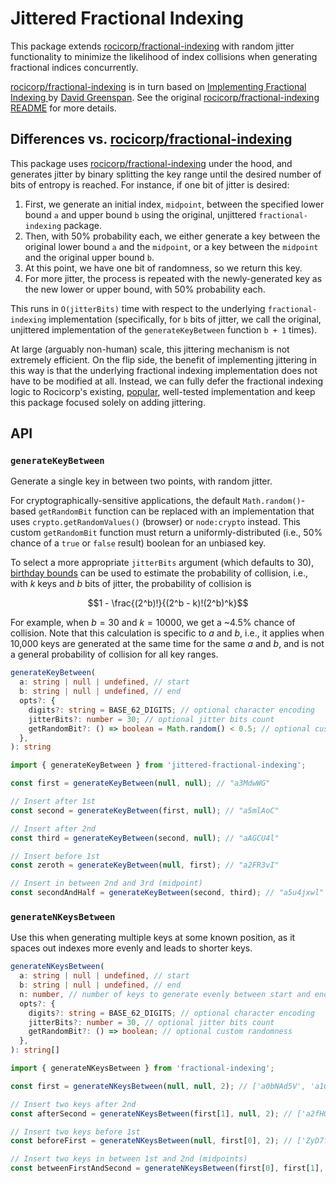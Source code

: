 # Jittered Fractional Indexing

This package extends [rocicorp/fractional-indexing](https://github.com/rocicorp/fractional-indexing) with random jitter functionality to minimize the likelihood of index collisions when generating fractional indices concurrently.

[rocicorp/fractional-indexing](https://github.com/rocicorp/fractional-indexing) is in turn based on [Implementing Fractional Indexing
](https://observablehq.com/@dgreensp/implementing-fractional-indexing) by [David Greenspan](https://github.com/dgreensp). See the original [rocicorp/fractional-indexing README](https://github.com/rocicorp/fractional-indexing#readme) for more details.

## Differences vs. [rocicorp/fractional-indexing](https://github.com/rocicorp/fractional-indexing)

This package uses [rocicorp/fractional-indexing](https://github.com/rocicorp/fractional-indexing) under the hood, and generates jitter by binary splitting the key range until the desired number of bits of entropy is reached. For instance, if one bit of jitter is desired:

1. First, we generate an initial index, `midpoint`, between the specified lower bound `a` and upper bound `b` using the original, unjittered `fractional-indexing` package.
1. Then, with 50% probability each, we either generate a key between the original lower bound `a` and the `midpoint`, or a key between the `midpoint` and the original upper bound `b`.
1. At this point, we have one bit of randomness, so we return this key.
1. For more jitter, the process is repeated with the newly-generated key as the new lower or upper bound, with 50% probability each.

This runs in `O(jitterBits)` time with respect to the underlying `fractional-indexing` implementation (specifically, for `b` bits of jitter, we call the original, unjittered implementation of the `generateKeyBetween` function `b + 1` times).

At large (arguably non-human) scale, this jittering mechanism is not extremely efficient. On the flip side, the benefit of implementing jittering in this way is that the underlying fractional indexing implementation does not have to be modified at all. Instead, we can fully defer the fractional indexing logic to Rocicorp's existing, [popular](https://www.npmjs.com/package/fractional-indexing?activeTab=dependents), well-tested implementation and keep this package focused solely on adding jittering.

## API

### `generateKeyBetween`

Generate a single key in between two points, with random jitter.

For cryptographically-sensitive applications, the default `Math.random()`-based `getRandomBit` function can be replaced with an implementation that uses `crypto.getRandomValues()` (browser) or `node:crypto` instead. This custom `getRandomBit` function must return a uniformly-distributed (i.e., 50% chance of a `true` or `false` result) boolean for an unbiased key.

To select a more appropriate `jitterBits` argument (which defaults to 30), [birthday bounds](https://en.wikipedia.org/wiki/Birthday_attack) can be used to estimate the probability of collision, i.e., with $`k`$ keys and $`b`$ bits of jitter, the probability of collision is

$$1 - \frac{(2^b)!}{(2^b - k)!(2^b)^k}$$

For example, when $`b = 30`$ and $`k = 10000`$, we get a ~4.5% chance of collision. Note that this calculation is specific to $`a`$ and $`b`$, i.e., it applies when 10,000 keys are generated at the same time for  the same $`a`$ and $`b`$, and is not a general probability of collision for all key ranges.

```ts
generateKeyBetween(
  a: string | null | undefined, // start
  b: string | null | undefined, // end
  opts?: {
    digits?: string = BASE_62_DIGITS; // optional character encoding
    jitterBits?: number = 30; // optional jitter bits count
    getRandomBit?: () => boolean = Math.random() < 0.5; // optional custom randomness
  },
): string
```

```ts
import { generateKeyBetween } from 'jittered-fractional-indexing';

const first = generateKeyBetween(null, null); // "a3MdwWG"

// Insert after 1st
const second = generateKeyBetween(first, null); // "a5mlAoC"

// Insert after 2nd
const third = generateKeyBetween(second, null); // "aAGCU4l"

// Insert before 1st
const zeroth = generateKeyBetween(null, first); // "a2FR3vI"

// Insert in between 2nd and 3rd (midpoint)
const secondAndHalf = generateKeyBetween(second, third); // "a5u4jxwl"
```

### `generateNKeysBetween`

Use this when generating multiple keys at some known position, as it spaces out indexes more evenly and leads to shorter keys.

```ts
generateNKeysBetween(
  a: string | null | undefined, // start
  b: string | null | undefined, // end
  n: number, // number of keys to generate evenly between start and end
  opts?: {
    digits?: string = BASE_62_DIGITS; // optional character encoding
    jitterBits?: number = 30, // optional jitter bits count
    getRandomBit?: () => boolean; // optional custom randomness
  },
): string[]
```

```ts
import { generateNKeysBetween } from 'fractional-indexing';

const first = generateNKeysBetween(null, null, 2); // ['a0bNAd5V', 'a1Gbzq0G']

// Insert two keys after 2nd
const afterSecond = generateNKeysBetween(first[1], null, 2); // ['a2fHQHyV', 'a3DmSeLV']

// Insert two keys before 1st
const beforeFirst = generateNKeysBetween(null, first[0], 2); // ['ZyD7f85V', 'ZzFK2gHV']

// Insert two keys in between 1st and 2nd (midpoints)
const betweenFirstAndSecond = generateNKeysBetween(first[0], first[1], 2); // ['a0zsO5CZ', 'a10oyKZK']
```
